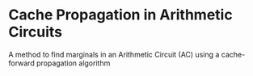 # Cache Propagation in Arithmetic Circuits
A method to find marginals in an Arithmetic Circuit (AC) using a cache-forward propagation algorithm
